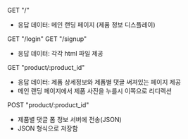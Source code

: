 GET "/"
- 응답 데이터: 메인 랜딩 페이지 (제품 정보 디스플레이)


GET "/login"
GET "/signup"
- 응답 데이터: 각각 html 파일 제공


GET "product/:product_id"
- 응답 데이터: 제품 상세정보와 제품별 댓글 써져있는 페이지 제공
- 메인 랜딩 페이지에서 제품 사진을 누를시 이쪽으로 리디렉션

POST "product/:product_id"
- 제품별 댓글 폼 정보 서버에 전송(JSON)
- JSON 형식으로 저장함
